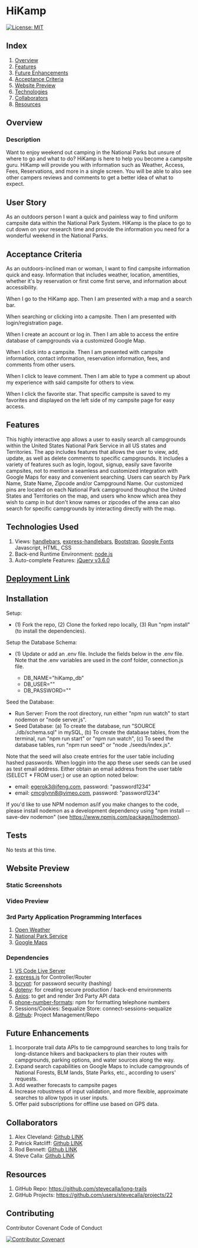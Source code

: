 # HiKamp
[![License:  MIT](https://img.shields.io/badge/License-MIT-yellow.svg)](https://opensource.org/licenses/MIT)

## Index

1. [Overview](#overview)
2. [Features](#features)
3. [Future Enhancements](#future-enhancements)
4. [Acceptance Criteria](#acceptance-criteria)
5. [Website Preview](#website-preview)
6. [Technologies](#technologies)
7. [Collaborators](#collaborators)
8. [Resources](#resources)

## Overview

### Description

Want to enjoy weekend out camping in the National Parks but unsure of where to go and what to do? HiKamp is here to help you become a campsite guru. HiKamp will provide you with information such as Weather, Access, Fees, Reservations, and more in a single screen. You will be able to also see other campers reviews and comments to get a better idea of what to expect. 

## User Story

As an outdoors person I want a quick and painless way to find uniform campsite data within the National Park System. HiKamp is the place to go to cut down on your research time and provide the information you need for a wonderful weekend in the National Parks.

## Acceptance Criteria

As an outdoors-inclined man or woman, I want to find campsite information quick and easy. Information that includes weather, location, amentities, whether it's by reservation or first come first serve, and information about accessibility.

When I go to the HiKamp app.
Then I am presented with a map and a search bar.

When searching or clicking into a campsite.
Then I am presented with login/registration page.

When I create an account or log in.
Then I am able to access the entire database of campgrounds via a customized Google Map.

When I click into a campsite.
Then I am presented with campsite information, contact information, reservation information, fees, and comments from other users.

When I click to leave comment.
Then I am able to type a comment up about my experience with said campsite for others to view.

When I click the favorite star.
That specific campsite is saved to my favorites and displayed on the left side of my campsite page for easy access.

## Features

This highly interactive app allows a user to easily search all campgrounds within the United States National Park Service in all US states and Territories. The app includes features that allows the user to view, add, update, as well as delete comments to specific campgrounds. It includes a variety of features such as login, logout, signup, easily save favorite campsites, not to mention a seamless and customized integration with Google Maps for easy and convenient searching. Users can search by Park Name, State Name, Zipcode and/or Campground Name.  Our customized pins are located on each National Park campground thoughout the United States and Territories on the map, and users who know which area they wish to camp in but don't know names or zipcodes of the area can also search for specific campgrounds by interacting directly with the map. 

## Technologies Used

1. Views: [handlebars](https://handlebarsjs.com/), [express-handlebars](https://www.npmjs.com/package/express-handlebars), [Bootstrap](https://getbootstrap.com/), [Google Fonts](https://developers.google.com/fonts) Javascript, HTML, CSS
2. Back-end Runtime Environment: [node.js](https://nodejs.org/en/)
3. Auto-complete Features: [jQuery v3.6.0](https://jquery.com/)

## [Deployment Link]()

## Installation

Setup: 
- (1) Fork the repo, (2) Clone the forked repo locally, (3) Run "npm install" (to install the dependencies).

Setup the Database Schema: 
- (1) Update or add an .env file. Include the fields below in the .env file. Note that the .env variables are used in the conf folder, connection.js file.

  * DB_NAME="hiKamp_db"
  * DB_USER="<mySQL user name>"
  * DB_PASSWORD="<mySQL user password>"

Seed the Database: 
- Run Server: From the root directory, run either "npm run watch" to start nodemon or "node server.js".
- Seed Database: (a) To create the database, run "SOURCE ./db/schema.sql" in mySQL, (b) To create the database tables, from the terminal, run "npm run start" or "npm run watch", (c) To seed the database tables, run "npm run seed" or "node ./seeds/index.js".

Note that the seed will also create entries for the user table including hashed passwords. When loggin into the app these user seeds can be used as test email address. Either obtain an email address from the user table (SELECT * FROM user;) or use an option noted below:

  * email: egerok3@ifeng.com, password: "password1234"
  * email: cmcglynn8@vimeo.com, password: "password1234"

If you'd like to use NPM nodemon as/if you make changes to the code, please install nodemon as a development dependency using "npm install --save-dev nodemon" (see https://www.npmjs.com/package//nodemon). 

## Tests

No tests at this time.

## Website Preview

### Static Screenshots

### Video Preview

### 3rd Party Application Programming Interfaces

1. [Open Weather](https://openweathermap.org/api/one-call-3)
2. [National Park Service](developer.nps.gov/api/v1)
3. [Google Maps](https://developers.google.com/maps/documentation/javascript/examples/marker-accessibility)

### Dependencies

1. [VS Code Live Server](https://ritwickdey.github.io/vscode-live-server/)
2. [express.js](https://expressjs.com/) for Controller/Router 
3. [bcrypt](https://www.npmjs.com/package/bcrypt): for password security (hashing)
4. [dotenv](https://www.npmjs.com/package/dotenv): for creating secure production / back-end environments 
5. [Axios](https://www.axios.com/): to get and render 3rd Party API data
6. [phone-number-formats](https://www.npmjs.com/package/phone-number-formats): npm for formatting telephone numbers
7. Sessions/Cookies: Sequalize Store: connect-sessions-sequalize
8. [Github](https://github.com/): Project Management/Repo
 
## Future Enhancements

1. Incorporate trail data APIs to tie campground searches to long trails for long-distance hikers and backpackers to plan their routes with campgrounds, parking options, and water sources along the way. 
2. Expand search capabilities on Google Maps to include campgrounds of National Forests, BLM lands, State Parks, etc., according to users' requests.
3. Add weather forecasts to campsite pages
4. Increase robustness of input validation, and more flexible, approximate searches to allow typos in user inputs.
5. Offer paid subscriptions for offline use based on GPS data. 

## Collaborators

1. Alex Cleveland: [Github LINK](https://github.com/AClevel5/)
2. Patrick Ratcliff: [Github LINK](https://github.com/PatrickARatcliff)
3. Rod Bennett: [Github LINK](https://github.com/RodBennett)
4. Steve Calla: [Github LINK](https://github.com/stevecalla)

## Resources

1. GitHub Repo: <https://github.com/stevecalla/long-trails>
2. GitHub Projects: <https://github.com/users/stevecalla/projects/22>

## Contributing

Contributor Covenant Code of Conduct

[![Contributor Covenant](https://img.shields.io/badge/Contributor%20Covenant-2.1-4baaaa.svg)](https://www.contributor-covenant.org/version/2/1/code_of_conduct/code_of_conduct.md)
